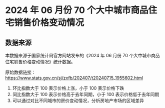 # 2024 年 06 月份 70 个大中城市商品住宅销售价格变动情况

## 数据来源

本数据来源于国家统计局官方网站发布的《2024 年 06 月份 70 个大中城市商品住宅销售价格变动情况》统计数据。

原始数据链接：https://www.stats.gov.cn/sj/zxfb/202407/t20240715_1955602.html

1. 环比指数大于 100 表示价格上涨，小于 100 表示价格下跌
2. 同比指数大于 100 表示价格高于去年同期，小于 100 表示价格低于去年同期
3. 可以通过对比不同城市的房价变动情况，分析房地产市场的区域差异
